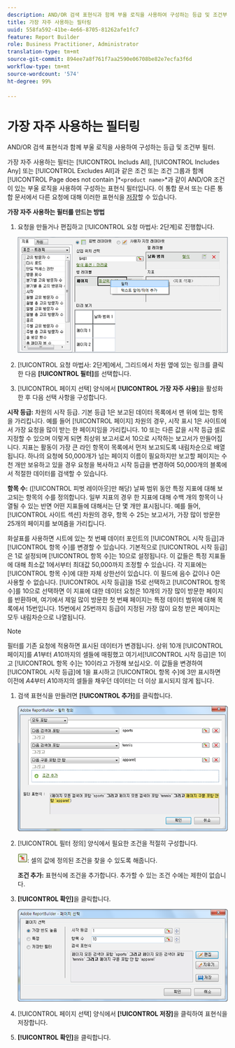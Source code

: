 ```yaml
---
description: AND/OR 검색 표현식과 함께 부울 로직을 사용하여 구성하는 등급 및 조건부 필터.
title: 가장 자주 사용하는 필터링
uuid: 558fa592-41be-4e66-8705-81262afe1fc7
feature: Report Builder
role: Business Practitioner, Administrator
translation-type: tm+mt
source-git-commit: 894ee7a8f761f7aa2590e06708be82e7ecfa3f6d
workflow-type: tm+mt
source-wordcount: '574'
ht-degree: 99%

---
```



# 가장 자주 사용하는 필터링

AND/OR 검색 표현식과 함께 부울 로직을 사용하여 구성하는 등급 및 조건부 필터.

가장 자주 사용하는 필터는 [!UICONTROL Includs All], [!UICONTROL Includes Any] 또는 [!UICONTROL Excludes All]과 같은 조건 또는 조건 그룹과 함께 [!UICONTROL Page does not contain ]*`<product name>`*과 같이 AND/OR 조건이 있는 부울 로직을 사용하여 구성하는 표현식 필터입니다. 이 통합 문서 또는 다른 통합 문서에서 다른 요청에 대해 이러한 표현식을 [저장](/help/analyze/report-builder/layout/c-filter-dimensions/saved-filters.md)할 수 있습니다.

**가장 자주 사용하는 필터를 만드는 방법**

1. 요청을 만들거나 편집하고 [!UICONTROL 요청 마법사: 2단계]로 진행합니다.

   ![단계 정보](assets/dimension_filter.png)

1. [!UICONTROL 요청 마법사: 2단계]에서, 그리드에서 차원 옆에 있는 링크를 클릭한 다음 **[!UICONTROL 필터]**&#x200B;를 선택합니다.
1.  [!UICONTROL 페이지 선택] 양식에서 **[!UICONTROL 가장 자주 사용]**&#x200B;을 활성화한 후 다음 선택 사항을 구성합니다.

   **시작 등급:** 차원의 시작 등급. 기본 등급 1은 보고된 데이터 목록에서 맨 위에 있는 항목을 가리킵니다. 예를 들어 [!UICONTROL 페이지] 차원의 경우, 시작 표시 1은 사이트에서 가장 요청을 많이 받는 한 페이지임을 가리킵니다. 10 또는 다른 값을 시작 등급 셀로 지정할 수 있으며 이렇게 되면 최상위 보고서로서 10으로 시작하는 보고서가 만들어집니다. 지표는 활동이 가장 큰 라인 항목이 목록에서 먼저 보고되도록 내림차순으로 배열됩니다. 하나의 요청에 50,000개가 넘는 페이지 이름이 필요하지만 보고할 페이지는 수천 개만 보유하고 있을 경우 요청을 복사하고 시작 등급을 변경하여 50,000개의 블록에서 적절한 데이터를 검색할 수 있습니다.

   **항목 수:** ([!UICONTROL 피벗 레이아웃]만 해당) 날짜 범위 동안 특정 지표에 대해 보고되는 항목의 수를 정의합니다. 일부 지표의 경우 한 지표에 대해 수백 개의 항목이 나열될 수 있는 반면 어떤 지표들에 대해서는 단 몇 개만 표시됩니다. 예를 들어, [!UICONTROL 사이트 섹션] 차원의 경우, 항목 수 25는 보고서가, 가장 많이 방문한 25개의 페이지를 보여줌을 가리킵니다.

   화살표를 사용하면 시트에 있는 첫 번째 데이터 포인트의 [!UICONTROL 시작 등급]과 [!UICONTROL 항목 수]를 변경할 수 있습니다. 기본적으로 [!UICONTROL 시작 등급]은 1로 설정되며 [!UICONTROL 항목 수]는 10으로 설정됩니다. 이 값들은 특정 지표들에 대해 최소값 1에서부터 최대값 50,000까지 조정할 수 있습니다. 각 지표에는 [!UICONTROL 항목 수]에 대한 자체 상한선이 있습니다. 이 필드에 음수 값이나 0은 사용할 수 없습니다. [!UICONTROL 시작 등급]을 15로 선택하고 [!UICONTROL 항목 수]를 10으로 선택하면 이 지표에 대한 데이터 요청은 10개의 가장 많이 방문한 페이지를 반환하며, 여기에서 제일 많이 방문한 첫 번째 페이지는 특정 데이터 범위에 대해 목록에서 15번입니다. 15번에서 25번까지 등급이 지정된 가장 많이 요청 받은 페이지는 모두 내림차순으로 나열됩니다.

   >[!NOTE]
   >
   >필터를 기존 요청에 적용하면 표시된 데이터가 변경됩니다. 상위 10개 [!UICONTROL 페이지]를 $A$1부터 $A$10까지의 셀들에 매핑했고 여기서[!UICONTROL 시작 등급]은 1이고 [!UICONTROL 항목 수]는 10이라고 가정해 보십시오. 이 값들을 변경하여 [!UICONTROL 시작 등급]에 1을 표시하고 [!UICONTROL 항목 수]에 3만 표시하면 이전에 $A$4부터 $A$10까지의 셀들을 채우던 데이터는 더 이상 표시되지 않게 됩니다.

1. 검색 표현식을 만들려면 **[!UICONTROL 추가]**&#x200B;를 클릭합니다.

   ![단계 정보](assets/expressions_define_filter.png)

1. [!UICONTROL 필터 정의] 양식에서 필요한 조건을 적절히 구성합니다.

   ![select_cell_icon.png](assets/select_cell_icon.png): 셀의 값에 정의된 조건을 찾을 수 있도록 해줍니다.

   **조건 추가:** 표현식에 조건을 추가합니다. 추가할 수 있는 조건 수에는 제한이 없습니다.

1. **[!UICONTROL 확인]**&#x200B;을 클릭합니다.

   ![단계 정보](assets/choose_page_02.png)

1. [!UICONTROL 페이지 선택] 양식에서 **[!UICONTROL 저장]**&#x200B;을 클릭하여 표현식을 저장합니다.
1. **[!UICONTROL 확인]**&#x200B;을 클릭합니다.
